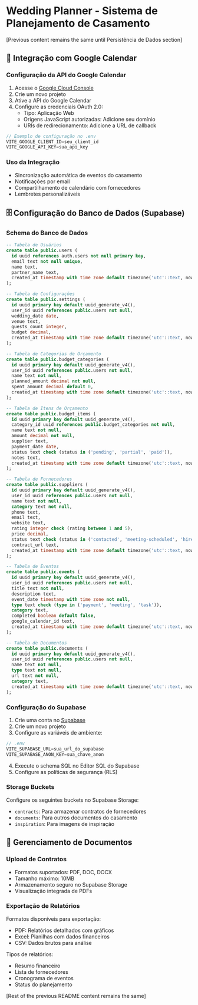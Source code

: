 # Wedding Planner - Sistema de Planejamento de Casamento

[Previous content remains the same until Persistência de Dados section]

## 📅 Integração com Google Calendar

### Configuração da API do Google Calendar

1. Acesse o [Google Cloud Console](https://console.cloud.google.com)
2. Crie um novo projeto
3. Ative a API do Google Calendar
4. Configure as credenciais OAuth 2.0:
   - Tipo: Aplicação Web
   - Origens JavaScript autorizadas: Adicione seu domínio
   - URIs de redirecionamento: Adicione a URL de callback

```javascript
// Exemplo de configuração no .env
VITE_GOOGLE_CLIENT_ID=seu_client_id
VITE_GOOGLE_API_KEY=sua_api_key
```

### Uso da Integração

- Sincronização automática de eventos do casamento
- Notificações por email
- Compartilhamento de calendário com fornecedores
- Lembretes personalizáveis

## 🗄️ Configuração do Banco de Dados (Supabase)

### Schema do Banco de Dados

```sql
-- Tabela de Usuários
create table public.users (
  id uuid references auth.users not null primary key,
  email text not null unique,
  name text,
  partner_name text,
  created_at timestamp with time zone default timezone('utc'::text, now()) not null
);

-- Tabela de Configurações
create table public.settings (
  id uuid primary key default uuid_generate_v4(),
  user_id uuid references public.users not null,
  wedding_date date,
  venue text,
  guests_count integer,
  budget decimal,
  created_at timestamp with time zone default timezone('utc'::text, now()) not null
);

-- Tabela de Categorias de Orçamento
create table public.budget_categories (
  id uuid primary key default uuid_generate_v4(),
  user_id uuid references public.users not null,
  name text not null,
  planned_amount decimal not null,
  spent_amount decimal default 0,
  created_at timestamp with time zone default timezone('utc'::text, now()) not null
);

-- Tabela de Itens de Orçamento
create table public.budget_items (
  id uuid primary key default uuid_generate_v4(),
  category_id uuid references public.budget_categories not null,
  name text not null,
  amount decimal not null,
  supplier text,
  payment_date date,
  status text check (status in ('pending', 'partial', 'paid')),
  notes text,
  created_at timestamp with time zone default timezone('utc'::text, now()) not null
);

-- Tabela de Fornecedores
create table public.suppliers (
  id uuid primary key default uuid_generate_v4(),
  user_id uuid references public.users not null,
  name text not null,
  category text not null,
  phone text,
  email text,
  website text,
  rating integer check (rating between 1 and 5),
  price decimal,
  status text check (status in ('contacted', 'meeting-scheduled', 'hired', 'rejected')),
  contract_url text,
  created_at timestamp with time zone default timezone('utc'::text, now()) not null
);

-- Tabela de Eventos
create table public.events (
  id uuid primary key default uuid_generate_v4(),
  user_id uuid references public.users not null,
  title text not null,
  description text,
  event_date timestamp with time zone not null,
  type text check (type in ('payment', 'meeting', 'task')),
  category text,
  completed boolean default false,
  google_calendar_id text,
  created_at timestamp with time zone default timezone('utc'::text, now()) not null
);

-- Tabela de Documentos
create table public.documents (
  id uuid primary key default uuid_generate_v4(),
  user_id uuid references public.users not null,
  name text not null,
  type text not null,
  url text not null,
  category text,
  created_at timestamp with time zone default timezone('utc'::text, now()) not null
);
```

### Configuração do Supabase

1. Crie uma conta no [Supabase](https://supabase.com)
2. Crie um novo projeto
3. Configure as variáveis de ambiente:

```javascript
// .env
VITE_SUPABASE_URL=sua_url_do_supabase
VITE_SUPABASE_ANON_KEY=sua_chave_anon
```

4. Execute o schema SQL no Editor SQL do Supabase
5. Configure as políticas de segurança (RLS)

### Storage Buckets

Configure os seguintes buckets no Supabase Storage:
- `contracts`: Para armazenar contratos de fornecedores
- `documents`: Para outros documentos do casamento
- `inspiration`: Para imagens de inspiração

## 📄 Gerenciamento de Documentos

### Upload de Contratos

- Formatos suportados: PDF, DOC, DOCX
- Tamanho máximo: 10MB
- Armazenamento seguro no Supabase Storage
- Visualização integrada de PDFs

### Exportação de Relatórios

Formatos disponíveis para exportação:
- PDF: Relatórios detalhados com gráficos
- Excel: Planilhas com dados financeiros
- CSV: Dados brutos para análise

Tipos de relatórios:
- Resumo financeiro
- Lista de fornecedores
- Cronograma de eventos
- Status do planejamento

[Rest of the previous README content remains the same]